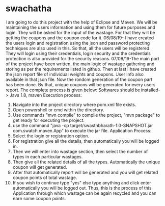# swachatha
I am going to do this project with the help of Eclipse and Maven.
We will be maintaining the users information and using them for future purposes and login.
They will be asked for the input of the wastage. For that they will be getting the coupons and the coupon code for it.
06/08/19- I have created the users login and registration using the json and password protecting techniques are also used in this. So that, all the users will be registered. They will login using their credentials, login security and the credentials protection is also provided for the security reasons.
07/08/19-The main part of the project have been written, the main logic of wastage gathering and storing as per the requirements listed in github. Then at last i have created the json report file of individual weights and coupons. User info also available in that json file.
Now the rondom generation of the coupon part has been done. By that, unique coupons will be generated for every users report.
The complete process is given below:
  Softwares should be installed-> Java 1.8, maven
  Execution process:
1) Navigate into the project directory where pom.xml file exists.
2) Open powershell or cmd within the directory.
3) Use commands "mvn compile" to compile the project, "mvn package" to get ready for executing the project.
4) use the command "java -cp target/swasthbharath-1.0-SNAPSHOT.jar com.swatch.maven.App" to execute the jar file.
  Application Process:
1) Select the login or registration option.
2) For registration give all the details, then automatically you will be logged in.
3) Then we will enter into wastage section, then select the number of types in each particular wastages.
4) Then give all the related details of all the types. Automatically the unique coupon will get generated.
5) After that automatically report will be generated and you will get related coupon points of total wastage.
6) If you wish to continue type "yes" else type anything and click enter automatically you will be logged out.
Thus, this is the process of this Application through which wastage can be again recycled and you can earn some coupon points.
